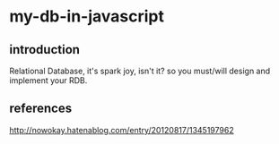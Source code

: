 # my-db-in-javascript
## introduction
Relational Database, it's spark joy, isn't it?
so you must/will design and implement your RDB.

## references
http://nowokay.hatenablog.com/entry/20120817/1345197962